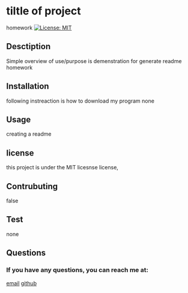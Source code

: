# tiltle of project
homework 
[![License: MIT](https://img.shields.io/badge/License-MIT-yellow.svg)](https://opensource.org/licenses/MIT)

## Desctiption 
Simple overview of use/purpose is 
demenstration for generate readme homework

## Installation
following instreaction is how to download my program
none

## Usage
creating a readme
## license
this project is under the 
MIT licesnse license, 


## Contrubuting
false


## Test 
none


## Questions 
   ### If you have any questions, you can reach me at: 
   [email](mohamedm1987@gmail.com)
   [github](http://github.com/mimimoha)